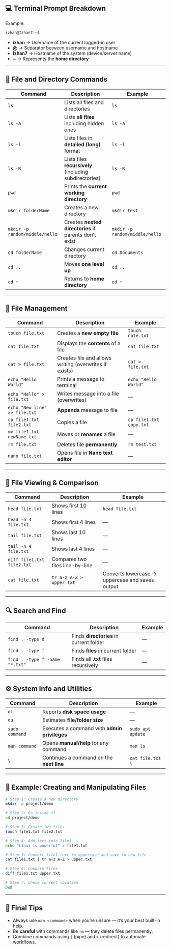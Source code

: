
## 💻 Terminal Prompt Breakdown

Example:
```bash
izhan@Izhan7:~$
```

- **izhan** → Username of the current logged-in user  
- **@** → Separator between username and hostname  
- **Izhan7** → Hostname of the system (device/server name)  
- **~** → Represents the **home directory**  

---

## 📁 File and Directory Commands

| Command | Description | Example |
|----------|--------------|----------|
| `ls` | Lists all files and directories | `ls` |
| `ls -a` | Lists **all files** including hidden ones | `ls -a` |
| `ls -l` | Lists files in **detailed (long)** format | `ls -l` |
| `ls -R` | Lists files **recursively** (including subdirectories) | `ls -R` |
| `pwd` | Prints the **current working directory** | `pwd` |
| `mkdir folderName` | Creates a new directory | `mkdir test` |
| `mkdir -p random/middle/hello` | Creates **nested directories** if parents don’t exist | `mkdir -p random/middle/hello` |
| `cd folderName` | Changes current directory | `cd Documents` |
| `cd ..` | Moves **one level up** | `cd ..` |
| `cd ~` | Returns to **home directory** | `cd ~` |

---

## 📄 File Management

| Command | Description | Example |
|----------|--------------|----------|
| `touch file.txt` | Creates a **new empty file** | `touch note.txt` |
| `cat file.txt` | Displays the **contents** of a file | `cat file.txt` |
| `cat > file.txt` | Creates file and allows writing (overwrites if exists) | `cat > file.txt` |
| `echo "Hello World"` | Prints a message to terminal | `echo "Hello World"` |
| `echo "Hello" > file.txt` | Writes message into a file (overwrites) | — |
| `echo "New line" >> file.txt` | **Appends** message to file | — |
| `cp file1.txt file2.txt` | Copies a file | `cp file1.txt copy.txt` |
| `mv file1.txt newName.txt` | Moves or **renames** a file | — |
| `rm file.txt` | Deletes file **permanently** | `rm test.txt` |
| `nano file.txt` | Opens file in **Nano text editor** | — |

---

## 🧰 File Viewing & Comparison

| Command | Description | Example |
|----------|--------------|----------|
| `head file.txt` | Shows first 10 lines | `head file.txt` |
| `head -n 4 file.txt` | Shows first 4 lines | — |
| `tail file.txt` | Shows last 10 lines | — |
| `tail -n 4 file.txt` | Shows last 4 lines | — |
| `diff file1.txt file2.txt` | Compares two files line-by-line | — |
| `cat file.txt` | `tr a-z A-Z > upper.txt` | Converts lowercase → uppercase and saves output | — |

---

## 🔍 Search and Find

| Command | Description | Example |
|----------|--------------|----------|
| `find . -type d` | Finds **directories** in current folder | — |
| `find . -type f` | Finds **files** in current folder | — |
| `find . -type f -name "*.txt"` | Finds all **.txt** files recursively | — |

---

## ⚙️ System Info and Utilities

| Command | Description | Example |
|----------|--------------|----------|
| `df` | Reports **disk space usage** | — |
| `du` | Estimates **file/folder size** | — |
| `sudo command` | Executes a command with **admin privileges** | `sudo apt update` |
| `man command` | Opens **manual/help** for any command | `man ls` |
| `\` | Continues a command on the **next line** | `cat file.txt \` |

---

## 🧩 Example: Creating and Manipulating Files

```bash
# Step 1: Create a new directory
mkdir -p project/demo

# Step 2: Go inside it
cd project/demo

# Step 3: Create two files
touch file1.txt file2.txt

# Step 4: Add text into file1
echo "Linux is powerful" > file1.txt

# Step 5: Convert file1 text to uppercase and save to new file
cat file1.txt | tr a-z A-Z > upper.txt

# Step 6: Compare files
diff file1.txt upper.txt

# Step 7: Check current location
pwd
```

---

## 🏁 Final Tips

- Always use `man <command>` when you’re unsure — it’s your best built-in help.  
- Be **careful** with commands like `rm` — they delete files permanently.  
- Combine commands using `|` (pipe) and `>` (redirect) to automate workflows.  



